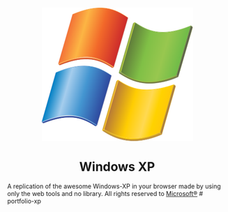 <p align="center">
  <img alt="Windows XP Logo" src="assets/logo.svg">
</p>

<h1 align="center">Windows XP</h1>

A replication of the awesome Windows-XP in your browser made by using only the web tools and no library. All rights reserved to <a href="https://www.microsoft.com/en-in">Microsoft&reg;</a>
#   p o r t f o l i o - x p 
 
 